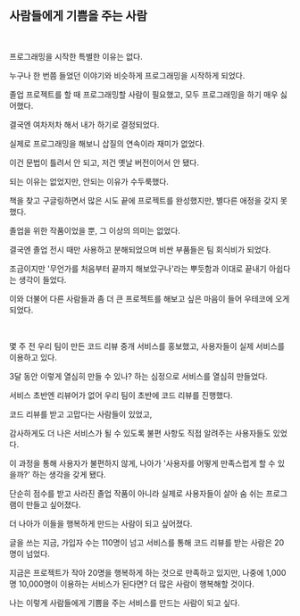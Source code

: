 
## 사람들에게 기쁨을 주는 사람
<br/>

프로그래밍을 시작한 특별한 이유는 없다.

누구나 한 번쯤 들었던 이야기와 비슷하게 프로그래밍을 시작하게 되었다.

졸업 프로젝트를 할 때 프로그래밍할 사람이 필요했고, 모두 프로그래밍을 하기 매우 싫어했다.

결국엔 여차저차 해서 내가 하기로 결정되었다.

실제로 프로그래밍을 해보니  삽질의 연속이라 재미가 없었다.

이건 문법이 틀려서 안 되고, 저건 옛날 버전이어서 안 됐다. 

되는 이유는 없었지만, 안되는 이유가 수두룩했다.

책을 찾고 구글링하면서 많은 시도 끝에 프로젝트를 완성했지만, 별다른 애정을 갖지 못했다.

졸업을 위한 작품이었을 뿐, 그 이상의 의미는 없었다.

결국엔 졸업 전시 때만 사용하고 분해되었으며 비싼 부품들은 팀 회식비가 되었다.

조금이지만 '무언가를 처음부터 끝까지 해보았구나'라는 뿌듯함과 이대로 끝내기 아쉽다는 생각이 들었다. 

이와 더불어 다른 사람들과 좀 더 큰 프로젝트를 해보고 싶은 마음이 들어 우테코에 오게 되었다.

<br/>

몇 주 전 우리 팀이 만든 코드 리뷰 중개 서비스를 홍보했고, 사용자들이 실제 서비스를 이용하고 있다.

3달 동안 이렇게 열심히 만들 수 있나? 하는 심정으로 서비스를 열심히 만들었다.

서비스 초반엔 리뷰어가 없어 우리 팀이 초반에 코드 리뷰를 진행했다.

코드 리뷰를 받고 고맙다는 사람들이 있었고,

감사하게도 더 나은 서비스가 될 수 있도록 불편 사항도 직접 알려주는 사용자들도 있었다.

이 과정을 통해 사용자가 불편하지 않게, 나아가 '사용자를 어떻게 만족스럽게 할 수 있을까?' 하는 생각을 갖게 됐다.

단순히 점수를 받고 사라진 졸업 작품이 아니라 실제로 사용자들이 살아 숨 쉬는 프로그램이 만들고 싶어졌다.

더 나아가 이들을 행복하게 만드는 사람이 되고 싶어졌다.

글을 쓰는 지금, 가입자 수는 110명이 넘고 서비스를 통해 코드 리뷰를 받는 사람은 20명이 넘었다.

지금은 프로젝트가 작아 20명을 행복하게 하는 것으로 만족하고 있지만, 나중에 1,000명 10,000명이 이용하는 서비스가 된다면? 더 많은 사람이 행복해할 것이다.

나는 이렇게 사람들에게 기쁨을 주는 서비스를 만드는 사람이 되고 싶다.

